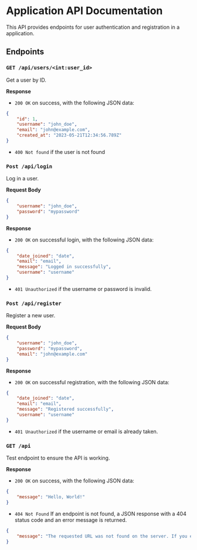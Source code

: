 # Application API Documentation

This API provides endpoints for user authentication and registration in a application.

## Endpoints

### `GET /api/users/<int:user_id>`

Get a user by ID.

**Response**

- `200 OK` on success, with the following JSON data:

```json
{
    "id": 1,
    "username": "john_doe",
    "email": "john@example.com",
    "created_at": "2023-05-21T12:34:56.789Z"
}
```

- `400 Not found` if the user is not found

### `Post /api/login`

Log in a user.

**Request Body**

```json
{
    "username": "john_doe",
    "password": "mypassword"
}
```

**Response**

- `200 OK` on successful login, with the following JSON data:

```json
{
    "date_joined": "date",
    "email": "email",
    "message": "Logged in successfully",
    "username": "username"
}
```

- `401 Unauthorized` if the username or password is invalid.

### `Post /api/register`

Register a new user.

**Request Body**

```json
{
    "username": "john_doe",
    "password": "mypassword",
    "email": "john@example.com"
}
```

**Response**

- `200 OK` on successful registration, with the following JSON data:

```json
{
    "date_joined": "date",
    "email": "email",
    "message": "Registered successfully",
    "username": "username"
}
```

- `401 Unauthorized` if the username or email is already taken.

### `GET /api`

Test endpoint to ensure the API is working.

**Response**

- `200 OK` on success, with the following JSON data:

```json
{
    "message": "Hello, World!"
}
```

- `404 Not Found` If an endpoint is not found, a JSON response with a 404 status code and an error message is returned.

```json
{
    "message": "The requested URL was not found on the server. If you entered the URL manually please check your spelling and try again."
}
```
